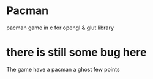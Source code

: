 # Pacman
pacman game in c for opengl &amp; glut library
# there is still some bug here 
The game have a pacman a ghost few points
